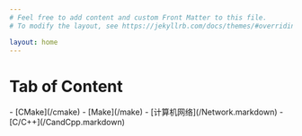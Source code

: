 ```yaml
---
# Feel free to add content and custom Front Matter to this file.
# To modify the layout, see https://jekyllrb.com/docs/themes/#overriding-theme-defaults

layout: home
---
```




<h1>Tab of Content</h1>
- [CMake](/cmake)
- [Make](/make)
- [计算机网络](/Network.markdown)
- [C/C++](/CandCpp.markdown)

